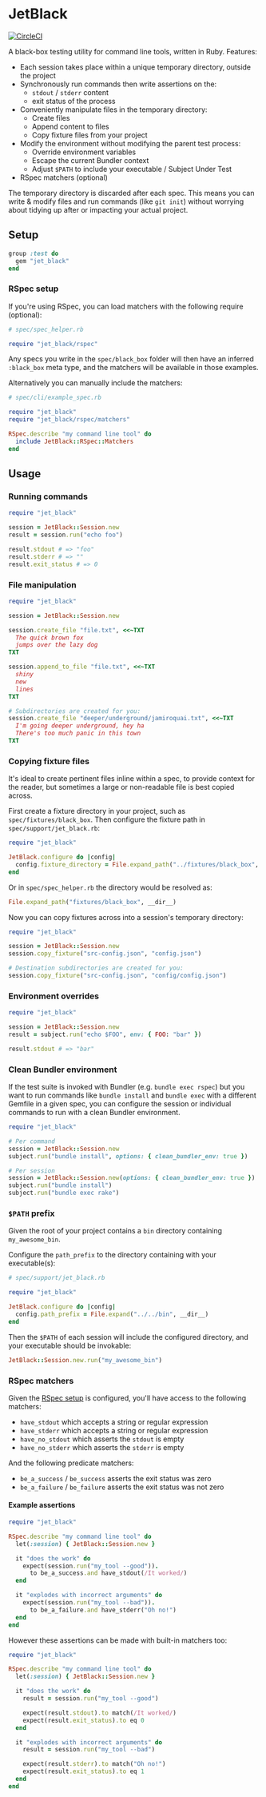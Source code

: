 # JetBlack

[![CircleCI](https://circleci.com/gh/odlp/jet_black.svg?style=svg)](https://circleci.com/gh/odlp/jet_black)

A black-box testing utility for command line tools, written in Ruby. Features:

- Each session takes place within a unique temporary directory, outside the project
- Synchronously run commands then write assertions on the:
  - `stdout` / `stderr` content
  - exit status of the process
- Conveniently manipulate files in the temporary directory:
  - Create files
  - Append content to files
  - Copy fixture files from your project
- Modify the environment without modifying the parent test process:
  - Override environment variables
  - Escape the current Bundler context
  - Adjust `$PATH` to include your executable / Subject Under Test
- RSpec matchers (optional)

The temporary directory is discarded after each spec. This means you can write
& modify files and run commands (like `git init`) without worrying about tidying
up after or impacting your actual project.

## Setup

```ruby
group :test do
  gem "jet_black"
end
```

### RSpec setup

If you're using RSpec, you can load matchers with the following require
(optional):

```ruby
# spec/spec_helper.rb

require "jet_black/rspec"
```

Any specs you write in the `spec/black_box` folder will then have an inferred
`:black_box` meta type, and the matchers will be available in those examples.

Alternatively you can manually include the matchers:

```ruby
# spec/cli/example_spec.rb

require "jet_black"
require "jet_black/rspec/matchers"

RSpec.describe "my command line tool" do
  include JetBlack::RSpec::Matchers
end
```

## Usage

### Running commands

```ruby
require "jet_black"

session = JetBlack::Session.new
result = session.run("echo foo")

result.stdout # => "foo"
result.stderr # => ""
result.exit_status # => 0
```

### File manipulation

```ruby
require "jet_black"

session = JetBlack::Session.new

session.create_file "file.txt", <<~TXT
  The quick brown fox
  jumps over the lazy dog
TXT

session.append_to_file "file.txt", <<~TXT
  shiny
  new
  lines
TXT

# Subdirectories are created for you:
session.create_file "deeper/underground/jamiroquai.txt", <<~TXT
  I'm going deeper underground, hey ha
  There's too much panic in this town
TXT
```

### Copying fixture files

It's ideal to create pertinent files inline within a spec, to provide context
for the reader, but sometimes a large or non-readable file is best copied
across.

First create a fixture directory in your project, such as
`spec/fixtures/black_box`. Then configure the fixture path in
`spec/support/jet_black.rb`:

```ruby
require "jet_black"

JetBlack.configure do |config|
  config.fixture_directory = File.expand_path("../fixtures/black_box", __dir__)
end
```

Or in `spec/spec_helper.rb` the directory would be resolved as:

```ruby
File.expand_path("fixtures/black_box", __dir__)
```

Now you can copy fixtures across into a session's temporary directory:

```ruby
require "jet_black"

session = JetBlack::Session.new
session.copy_fixture("src-config.json", "config.json")

# Destination subdirectories are created for you:
session.copy_fixture("src-config.json", "config/config.json")
```

### Environment overrides

```ruby
require "jet_black"

session = JetBlack::Session.new
result = subject.run("echo $FOO", env: { FOO: "bar" })

result.stdout # => "bar"
```

### Clean Bundler environment

If the test suite is invoked with Bundler (e.g. `bundle exec rspec`) but you
want to run commands like `bundle install` and `bundle exec` with a different
Gemfile in a given spec, you can configure the session or individual commands to
run with a clean Bundler environment.

```ruby
require "jet_black"

# Per command
session = JetBlack::Session.new
subject.run("bundle install", options: { clean_bundler_env: true })

# Per session
session = JetBlack::Session.new(options: { clean_bundler_env: true })
subject.run("bundle install")
subject.run("bundle exec rake")
```

### `$PATH` prefix

Given the root of your project contains a `bin` directory containing
`my_awesome_bin`.

Configure the `path_prefix` to the directory containing with your executable(s):

```ruby
# spec/support/jet_black.rb

require "jet_black"

JetBlack.configure do |config|
  config.path_prefix = File.expand("../../bin", __dir__)
end
```

Then the `$PATH` of each session will include the configured directory, and your
executable should be invokable:

```ruby
JetBlack::Session.new.run("my_awesome_bin")
```

### RSpec matchers

Given the [RSpec setup](#rspec-setup) is configured, you'll have access to the
following matchers:

- `have_stdout` which accepts a string or regular expression
- `have_stderr` which accepts a string or regular expression
- `have_no_stdout` which asserts the `stdout` is empty
- `have_no_stderr` which asserts the `stderr` is empty

And the following predicate matchers:

- `be_a_success` / `be_success` asserts the exit status was zero
- `be_a_failure` / `be_failure` asserts the exit status was not zero

#### Example assertions

```ruby
require "jet_black"

RSpec.describe "my command line tool" do
  let(:session) { JetBlack::Session.new }

  it "does the work" do
    expect(session.run("my_tool --good")).
      to be_a_success.and have_stdout(/It worked/)
  end

  it "explodes with incorrect arguments" do
    expect(session.run("my_tool --bad")).
      to be_a_failure.and have_stderr("Oh no!")
  end
end
```

However these assertions can be made with built-in matchers too:

```ruby
require "jet_black"

RSpec.describe "my command line tool" do
  let(:session) { JetBlack::Session.new }

  it "does the work" do
    result = session.run("my_tool --good")

    expect(result.stdout).to match(/It worked/)
    expect(result.exit_status).to eq 0
  end

  it "explodes with incorrect arguments" do
    result = session.run("my_tool --bad")

    expect(result.stderr).to match("Oh no!")
    expect(result.exit_status).to eq 1
  end
end
```
